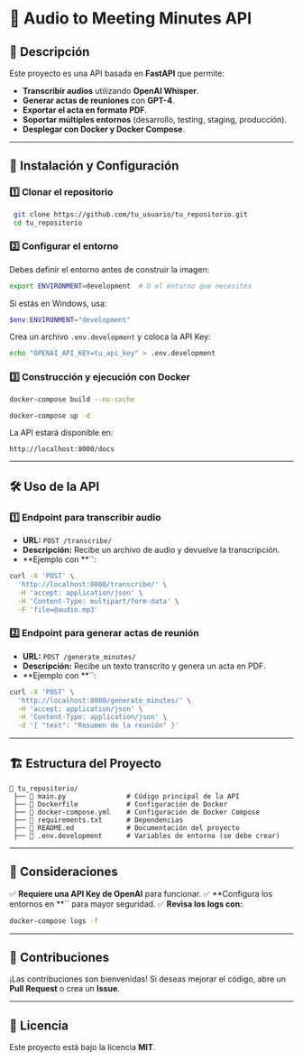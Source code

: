 # 📌 Audio to Meeting Minutes API

## 📖 Descripción

Este proyecto es una API basada en **FastAPI** que permite:

- **Transcribir audios** utilizando **OpenAI Whisper**.
- **Generar actas de reuniones** con **GPT-4**.
- **Exportar el acta en formato PDF**.
- **Soportar múltiples entornos** (desarrollo, testing, staging, producción).
- **Desplegar con Docker y Docker Compose**.

---

## 🚀 Instalación y Configuración

### **1️⃣ Clonar el repositorio**

```bash
 git clone https://github.com/tu_usuario/tu_repositorio.git
 cd tu_repositorio
```

### **2️⃣ Configurar el entorno**

Debes definir el entorno antes de construir la imagen:

```bash
export ENVIRONMENT=development  # O el entorno que necesites
```

Si estás en Windows, usa:

```powershell
$env:ENVIRONMENT="development"
```

Crea un archivo `.env.development` y coloca la API Key:

```bash
echo "OPENAI_API_KEY=tu_api_key" > .env.development
```

### **3️⃣ Construcción y ejecución con Docker**

```bash
docker-compose build --no-cache
```

```bash
docker-compose up -d
```

La API estará disponible en:

```
http://localhost:8000/docs
```

---

## 🛠️ Uso de la API

### **1️⃣ Endpoint para transcribir audio**

- **URL:** `POST /transcribe/`
- **Descripción:** Recibe un archivo de audio y devuelve la transcripción.
- **Ejemplo con **``:

```bash
curl -X 'POST' \
  'http://localhost:8000/transcribe/' \
  -H 'accept: application/json' \
  -H 'Content-Type: multipart/form-data' \
  -F 'file=@audio.mp3'
```

### **2️⃣ Endpoint para generar actas de reunión**

- **URL:** `POST /generate_minutes/`
- **Descripción:** Recibe un texto transcrito y genera un acta en PDF.
- **Ejemplo con **``:

```bash
curl -X 'POST' \
  'http://localhost:8000/generate_minutes/' \
  -H 'accept: application/json' \
  -H 'Content-Type: application/json' \
  -d '{ "text": "Resumen de la reunión" }'
```

---

## 🏗️ Estructura del Proyecto

```
📂 tu_repositorio/
 ├── 📄 main.py               # Código principal de la API
 ├── 📄 Dockerfile            # Configuración de Docker
 ├── 📄 docker-compose.yml    # Configuración de Docker Compose
 ├── 📄 requirements.txt      # Dependencias
 ├── 📄 README.md             # Documentación del proyecto
 ├── 📄 .env.development      # Variables de entorno (se debe crear)
```

---

## 📝 Consideraciones

✅ **Requiere una API Key de OpenAI** para funcionar. ✅ **Configura los entornos en **`` para mayor seguridad. ✅ **Revisa los logs con:**

```bash
docker-compose logs -f
```

---

## 🤝 Contribuciones

¡Las contribuciones son bienvenidas! Si deseas mejorar el código, abre un **Pull Request** o crea un **Issue**.

---

## 📜 Licencia

Este proyecto está bajo la licencia **MIT**.

